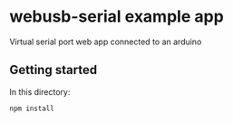 webusb-serial example app
=============

Virtual serial port web app connected to an arduino

## Getting started

In this directory:

```
npm install
```

